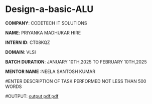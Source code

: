 # Design-a-basic-ALU

**COMPANY**: CODETECH IT SOLUTIONS

**NAME**: PRIYANKA MADHUKAR HIRE

**INTERN ID**: CT08KQZ

**DOMAIN**: VLSI

**BATCH DURATION**: JANUARY 10TH,2025 TO FEBRUARY 10TH,2025

**MENTOR NAME** :NEELA SANTOSH KUMAR

#ENTER DESCRIPTION OF TASK PERFORMED NOT LESS THAN 500 WORDS

#OUTPUT: [output pdf.pdf](https://github.com/user-attachments/files/18717453/output.pdf.pdf)



